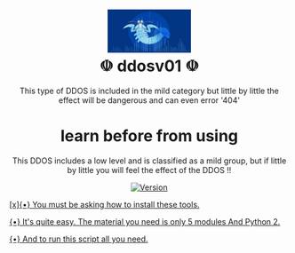 <h1 align="center">
 <img src="https://github.com/MrxMilzu/ddosv01/blob/main/images%20(23).jpeg" width="150px"><br>
 ☫ ddosv01 ☫
</h1>
<p align="center">
This type of DDOS is included in the mild category  but little by little the effect will be dangerous and can even error '404'
</p>
<h1 align="center">
 learn before from using
</h1>
<p align="center">
This DDOS includes a low level and is classified as a mild group, but if little by little you will feel the effect of the DDOS !!
</p>
<p align="center">
	<a href="https://deno.land" target="_blank">
    	<img src="https://img.shields.io/badge/Version-0.1-7DCDE3?style=for-the-badge" alt="Version">
</p>
[x]{•} You must be asking how to install these tools.

{•} It's quite easy. The material you need is only 5 modules And Python 2.

{•} And to run this script all you need.

